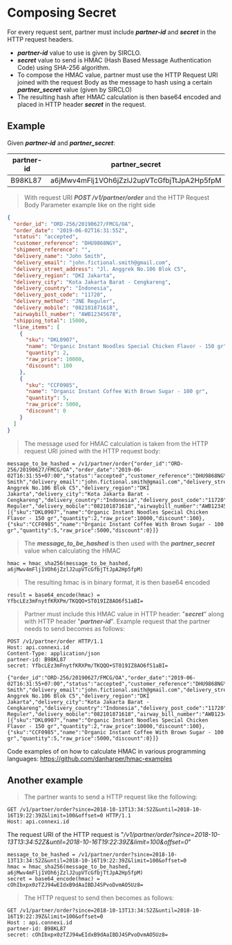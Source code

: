 # Composing Secret

For every request sent, partner must include **_partner-id_** and **_secret_** in the HTTP request headers.

- **_partner-id_** value to use is given by SIRCLO.
- **_secret_** value to send is HMAC (Hash Based Message Authentication Code) using SHA-256 algorithm.
- To compose the HMAC value, partner must use the HTTP Request URI joined with the request Body as the message to hash using a certain **_partner_secret_** value (given by SIRCLO)
- The resulting hash after HMAC calculation is then base64 encoded and placed in HTTP header **_secret_** in the request.

## Example

Given **_partner-id_** and **_partner_secret_**:

| partner-id | partner_secret                              |
| ---------- | ------------------------------------------- |
| B98KL87    | a6jMwv4mFlj1VOh6jZzlJ2upVTcGfbjTtJpA2Hp5fpM |

> With request URI **_POST /v1/partner/order_** and the HTTP Request Body Parameter example like on the right side

```json
{
  "order_id": "ORD-256/20190627/FMCG/OA",
  "order_date": "2019-06-02T16:31:55Z",
  "status": "accepted",
  "customer_reference": "DHU9868NGY",
  "shipment_reference": "",
  "delivery_name": "John Smith",
  "delivery_email": "john.fictional.smith@gmail.com",
  "delivery_street_address": "Jl. Anggrek No.106 Blok C5",
  "delivery_region": "DKI Jakarta",
  "delivery_city": "Kota Jakarta Barat - Cengkareng",
  "delivery_country": "Indonesia",
  "delivery_post_code": "11720",
  "delivery_method": "JNE Reguler",
  "delivery_mobile": "082101871618",
  "airwaybill_number": "AWB12345678",
  "shipping_total": 15000,
  "line_items": [
    {
      "sku": "DKL0907",
      "name": "Organic Instant Noodles Special Chicken Flavor - 150 gr",
      "quantity": 2,
      "raw_price": 10000,
      "discount": 100
    },
    {
      "sku": "CCF0985",
      "name": "Organic Instant Coffee With Brown Sugar - 100 gr",
      "quantity": 5,
      "raw_price": 5000,
      "discount": 0
    }
  ]
}
```

> The message used for HMAC calculation is taken from the HTTP request URI joined with the HTTP request body:

```text
message_to_be_hashed = /v1/partner/order{"order_id":"ORD-256/20190627/FMCG/OA","order_date":"2019-06-02T16:31:55+07:00","status":"accepted","customer_reference":"DHU9868NGY","shipment_reference":"","delivery_name":"John Smith","delivery_email":"john.fictional.smith@gmail.com","delivery_street_address":"Jl. Anggrek No.106 Blok C5","delivery_region":"DKI Jakarta","delivery_city":"Kota Jakarta Barat - Cengkareng","delivery_country":"Indonesia","delivery_post_code":"11720","delivery_method":"JNE Reguler","delivery_mobile":"082101871618","airwaybill_number":"AWB12345678","shipping_total":15000,"line_items":[{"sku":"DKL0907","name":"Organic Instant Noodles Special Chicken Flavor - 150 gr","quantity":2,"raw_price":10000,"discount":100},{"sku":"CCF0985","name":"Organic Instant Coffee With Brown Sugar - 100 gr","quantity":5,"raw_price":5000,"discount":0}]}
```

> The **_message_to_be_hashed_** is then used with the **_partner_secret_** value when calculating the HMAC

```text
hmac = hmac_sha256(message_to_be_hashed, a6jMwv4mFlj1VOh6jZzlJ2upVTcGfbjTtJpA2Hp5fpM)
```

> The resulting hmac is in binary format, it is then base64 encoded

```text
result = base64_encode(hmac) = YfbcLEz3mFnytfKRXPm/TKQQO+ST019IZ8AO6fS1aBI=
```

> Partner must include this HMAC value in HTTP header: "**_secret_**" along with HTTP header "**_partner-id_**". Example request that the partner needs to send becomes as follows:

```cURL
POST /v1/partner/order HTTP/1.1
Host: api.connexi.id
Content-Type: application/json
partner-id: B98KL87
secret: YfbcLEz3mFnytfKRXPm/TKQQO+ST019IZ8AO6fS1aBI=

{"order_id":"ORD-256/20190627/FMCG/OA","order_date":"2019-06-02T16:31:55+07:00","status":"accepted","customer_reference":"DHU9868NGY","shipment_reference":"","delivery_name":"John Smith","delivery_email":"john.fictional.smith@gmail.com","delivery_street_address":"Jl. Anggrek No.106 Blok C5","delivery_region":"DKI Jakarta","delivery_city":"Kota Jakarta Barat - Cengkareng","delivery_country":"Indonesia","delivery_post_code":"11720","delivery_method":"JNE Reguler","delivery_mobile":"082101871618","airway_bill_number":"AWB12345678","shipping_total":15000,"line_items":[{"sku":"DKL0907","name":"Organic Instant Noodles Special Chicken Flavor - 150 gr","quantity":2,"raw_price":10000,"discount":100},{"sku":"CCF0985","name":"Organic Instant Coffee With Brown Sugar - 100 gr","quantity":5,"raw_price":5000,"discount":0}]}
```

Code examples of on how to calculate HMAC in various programming languages: <https://github.com/danharper/hmac-examples>

## Another example

> The partner wants to send a HTTP request like the following:

```cURL
GET /v1/partner/order?since=2018-10-13T13:34:52Z&until=2018-10-16T19:22:39Z&limit=100&offset=0 HTTP/1.1
Host: api.connexi.id
```

The request URI of the HTTP request is "_/v1/partner/order?since=2018-10-13T13:34:52Z&until=2018-10-16T19:22:39Z&limit=100&offset=0_"

```text
message_to_be_hashed = /v1/partner/order?since=2018-10-13T13:34:52Z&until=2018-10-16T19:22:39Z&limit=100&offset=0
hmac = hmac_sha256(message_to_be_hashed, a6jMwv4mFlj1VOh6jZzlJ2upVTcGfbjTtJpA2Hp5fpM)
secret = base64_encode(hmac) = cOhIbxpx0zTZJ94wEIdxB9dAaIBDJ4SPvoDvmAO5Uz8=
```

> The HTTP request to send then becomes as follows:

```cURL
GET /v1/partner/order?since=2018-10-13T13:34:52Z&until=2018-10-16T19:22:39Z&limit=100&offset=0
Host : api.connexi.id
partner-id: B98KL87
secret: cOhIbxpx0zTZJ94wEIdxB9dAaIBDJ4SPvoDvmAO5Uz8=
```
